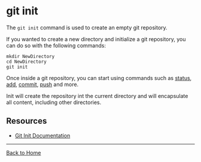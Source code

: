 # git init

The `git init` command is used to create an empty git repository.

If you wanted to create a new directory and initialize a git repository, you can do so with the following commands:
```
mkdir NewDirectory
cd NewDirectory
git init
```
Once inside a git repository, you can start using commands such as
[status](./Status.md),
[add](./Add.md),
[commit](./Commit.md),
[push](,/Push.md)
and more.

Init will create the repository int the current directory and will encapsulate all content, including other directories.

## Resources

- [Git Init Documentation](https://git-scm.com/docs/git-init)

---
[Back to Home](./README.md)